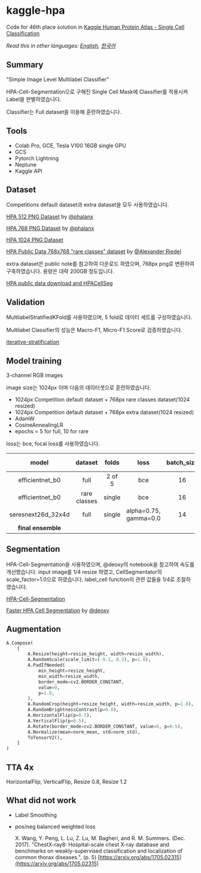 # kaggle-hpa

Code for 46th place solution in [Kaggle Human Protein Atlas - Single Cell Classification](https://www.kaggle.com/c/hpa-single-cell-image-classification)

*Read this in other languages: [English](https://github.com/sunghyunjun/kaggle-hpa/blob/main/README.md), [한국어](https://github.com/sunghyunjun/kaggle-hpa/blob/main/README.ko.md)*

## Summary

"Simple Image Level Multilabel Classifier"

HPA-Cell-Segmentation으로 구해진 Single Cell Mask에 Classifier를 적용시켜 Label을 판별하였습니다.

Classifier는 Full dataset을 이용해 훈련하였습니다.

## Tools

- Colab Pro, GCE, Tesla V100 16GB single GPU
- GCS
- Pytorch Lightning
- Neptune
- Kaggle API

## Dataset

Competitions default dataset과 extra dataset을 모두 사용하였습니다.

[HPA 512 PNG Dataset](https://www.kaggle.com/phalanx/hpa-512512) by [@phalanx](https://www.kaggle.com/phalanx)

[HPA 768 PNG Dataset](https://www.kaggle.com/phalanx/hpa-768768) by [@phalanx](https://www.kaggle.com/phalanx)

[HPA 1024 PNG Dataset](https://www.kaggle.com/sunghyunjun/hpa-1024-png-dataset)

[HPA Public Data 768x768 "rare classes" dataset](https://www.kaggle.com/c/hpa-single-cell-image-classification/discussion/223822) by [@Alexander Riedel](https://www.kaggle.com/alexanderriedel)

extra dataset은 public note를 참고하여 다운로드 하였으며,
768px png로 변환하여 구축하였습니다. 용량은 대략 200GB 정도입니다.

[HPA public data download and HPACellSeg](https://www.kaggle.com/lnhtrang/hpa-public-data-download-and-hpacellseg)

## Validation

MultilabelStratifiedKFold를 사용하였으며, 5 fold로 데이터 세트를 구성하였습니다.

Multilabel Classifier의 성능은 Macro-F1, Micro-F1 Score로 검증하였습니다.

[iterative-stratification](https://github.com/trent-b/iterative-stratification)

## Model training

3-channel RGB images

image size는 1024px 이며 다음의 데이터셋으로 훈련하였습니다.

- 1024px Competition default dataset + 768px rare classes dataset(1024 resized)
- 1024px Competition default dataset + 768px extra dataset(1024 resized)
- AdamW
- CosineAnnealingLR
- epochs = 5 for full, 10 for rare

loss는 bce, focal loss를 사용하였습니다.

|model|dataset|folds|loss|batch_size|init_lr|weight_decay|macro F1|micro F1|public LB|private LB|
|:-:|:-:|:-:|:-:|:-:|:-:|:-:|:-:|:-:|:-:|:-:|
|efficientnet_b0|full|2 of 5|bce|16|6.0e-4|1.0e-5|0.7663|0.8171|0.454|0.429|
|efficientnet_b0|rare classes|single|bce|16|6.0e-4|1.0e-5|0.8154|0.8368|0.394|0.360|
|seresnext26d_32x4d|full|single|alpha=0.75, gamma=0.0|14|6.5e-5|1.0e-5|0.7317|0.7956|0.381|0.335|
|**final ensemble**|||||||||**0.471**|**0.433**|

## Segmentation

HPA-Cell-Segmentation을 사용하였으며, @deoxy의 notebook을 참고하여 속도를 개선했습니다.
input image를 1/4 resize 하였고, CellSegmentator의 scale_factor=1.0으로 하였습니다.
label_cell function의 관련 값들을 1/4로 조절하였습니다.

[HPA-Cell-Segmentation](https://github.com/CellProfiling/HPA-Cell-Segmentation)

[Faster HPA Cell Segmentation](https://www.kaggle.com/linshokaku/faster-hpa-cell-segmentation)
by [@deoxy](https://www.kaggle.com/linshokaku)

## Augmentation

```python
A.Compose(
    [
        A.Resize(height=resize_height, width=resize_width),
        A.RandomScale(scale_limit=(-0.2, 0.2), p=1.0),
        A.PadIfNeeded(
            min_height=resize_height,
            min_width=resize_width,
            border_mode=cv2.BORDER_CONSTANT,
            value=0,
            p=1.0,
        ),
        A.RandomCrop(height=resize_height, width=resize_width, p=1.0),
        A.RandomBrightnessContrast(p=0.8),
        A.HorizontalFlip(p=0.5),
        A.VerticalFlip(p=0.5),
        A.Rotate(border_mode=cv2.BORDER_CONSTANT, value=0, p=0.5),
        A.Normalize(mean=norm_mean, std=norm_std),
        ToTensorV2(),
    ]
)
```

## TTA 4x

HorizontalFlip, VerticalFlip, Resize 0.8, Resize 1.2

## What did not work

- Label Smoothing

- pos/neg balanced weighted loss

    X. Wang, Y. Peng, L. Lu, Z. Lu, M. Bagheri, and R. M. Summers.
(Dec. 2017). "ChestX-ray8: Hospital-scale chest X-ray database and
benchmarks on weakly-supervised classification and localization of common thorax diseases.", (p. 5) [https://arxiv.org/abs/1705.02315](https://arxiv.org/abs/1705.02315)
